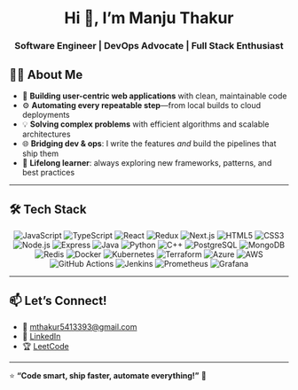 <h1 align="center">Hi 👋, I’m Manju Thakur</h1>
<h3 align="center">Software Engineer | DevOps Advocate | Full Stack Enthusiast </h3>

## 👩‍💻 About Me

- 🚀 **Building user-centric web applications** with clean, maintainable code  
- ⚙️ **Automating every repeatable step**—from local builds to cloud deployments  
- 💡 **Solving complex problems** with efficient algorithms and scalable architectures  
- 🌐 **Bridging dev & ops**: I write the features _and_ build the pipelines that ship them  
- 🎯 **Lifelong learner**: always exploring new frameworks, patterns, and best practices

---

## 🛠️ Tech Stack

<p align="center">
<!-- Front-End -->
<img title="JavaScript" src="https://skillicons.dev/icons?i=js" />  
<img title="TypeScript" src="https://skillicons.dev/icons?i=ts" />  
<img title="React" src="https://skillicons.dev/icons?i=react" />  
<img title="Redux" src="https://skillicons.dev/icons?i=redux" />  
<img title="Next.js" src="https://skillicons.dev/icons?i=nextjs" />  
<img title="HTML5" src="https://skillicons.dev/icons?i=html" />  
<img title="CSS3" src="https://skillicons.dev/icons?i=css" />  

<!-- Back-End -->
<img title="Node.js" src="https://skillicons.dev/icons?i=nodejs" />  
<img title="Express" src="https://skillicons.dev/icons?i=express" />  
<img title="Java" src="https://skillicons.dev/icons?i=java" />  
<img title="Python" src="https://skillicons.dev/icons?i=python" />  
<img title="C++" src="https://skillicons.dev/icons?i=cpp" />  

<!-- Databases -->
<img title="PostgreSQL" src="https://skillicons.dev/icons?i=postgres" />  
<img title="MongoDB" src="https://skillicons.dev/icons?i=mongodb" />  
<img title="Redis" src="https://skillicons.dev/icons?i=redis" />  

<!-- DevOps & Cloud -->
<img title="Docker" src="https://skillicons.dev/icons?i=docker" />  
<img title="Kubernetes" src="https://skillicons.dev/icons?i=kubernetes" />  
<img title="Terraform" src="https://skillicons.dev/icons?i=terraform" />  
<img title="Azure" src="https://skillicons.dev/icons?i=azure" />  
<img title="AWS" src="https://skillicons.dev/icons?i=aws" />  
<img title="GitHub Actions" src="https://skillicons.dev/icons?i=github" />  
<img title="Jenkins" src="https://skillicons.dev/icons?i=jenkins" />  
<img title="Prometheus" src="https://skillicons.dev/icons?i=prometheus" />  
<img title="Grafana" src="https://skillicons.dev/icons?i=grafana" />  
</p>

---

## 📫 Let’s Connect!

- 📩 mthakur5413393@gmail.com  
- 💼 [LinkedIn](https://www.linkedin.com/in/manju-thakur/)  
- 🏆 [LeetCode](https://leetcode.com/u/m_thakur7/)  

---

⭐️ **“Code smart, ship faster, automate everything!”** 🚀  
